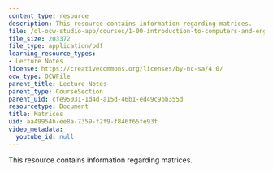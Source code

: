 ```yaml
---
content_type: resource
description: This resource contains information regarding matrices.
file: /ol-ocw-studio-app/courses/1-00-introduction-to-computers-and-engineering-problem-solving-spring-2012/aa49954bee8a7359f2f9f846f65fe93f_MIT1_00S12_Lec_30.pdf
file_size: 203372
file_type: application/pdf
learning_resource_types:
- Lecture Notes
license: https://creativecommons.org/licenses/by-nc-sa/4.0/
ocw_type: OCWFile
parent_title: Lecture Notes
parent_type: CourseSection
parent_uid: cfe95031-1d4d-a15d-46b1-ed49c9bb355d
resourcetype: Document
title: Matrices
uid: aa49954b-ee8a-7359-f2f9-f846f65fe93f
video_metadata:
  youtube_id: null
---
```

This resource contains information regarding matrices.